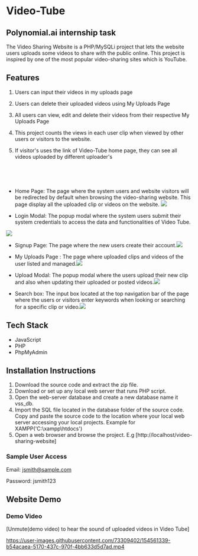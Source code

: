# Video-Tube

## Polynomial.ai internship task 

The Video Sharing Website is a PHP/MySQLi project that lets the website users uploads some videos to share with the public online. This project is inspired by one of the most popular video-sharing sites which is YouTube.

 
## Features

1. Users can input their videos in my uploads page

2. Users can delete their uploaded videos using My Uploads Page

3. All users can view, edit and delete their videos from their respective  My Uploads Page

4. This project counts the views in each user clip when viewed by other users or visitors to the website.

5. If visitor's uses the link of Video-Tube home page, they can see all videos uploaded by different uploader's 
<pre>



</pre>



- Home Page: The page where the system users and website visitors will be redirected by default when browsing the video-sharing website. This page display all the uploaded clip or videos on the website.
![](https://user-images.githubusercontent.com/73309402/154564875-3358ea12-8811-4016-8c2b-bfbaf84f3729.png)
 

    
- Login Modal: The popup modal where the system users submit their system credentials to access the data and functionalities of Video Tube.

![](https://user-images.githubusercontent.com/73309402/154565929-339d7ed5-6a4a-43ed-9185-9f5a5c9f190a.png)





- Signup Page: The page where the new users create their account.![](https://user-images.githubusercontent.com/73309402/154565088-3e42cc65-a14a-48ce-9313-3e826c699f44.png)



- My Uploads Page : The page where uploaded clips and videos of the user listed and managed.![](https://user-images.githubusercontent.com/73309402/154565211-d29352db-3cb5-443a-967f-549c4c2106d6.png)



- Upload Modal: The popup modal where the users upload their new clip and also when updating their uploaded or posted videos.![](https://user-images.githubusercontent.com/73309402/154565571-221e5360-766c-403e-b898-d7ea3ac86f42.png)



- Search box: The input box located at the top navigation bar of the page where the users or visitors enter keywords when looking or searching for a specific clip or video.![](https://user-images.githubusercontent.com/73309402/154566475-4297513d-b167-4f05-8b1d-c2e7b3fe96c9.png
)

 



## Tech Stack
- JavaScript
- PHP 
- PhpMyAdmin 

## Installation Instructions

 
1. Download the source code and extract the zip file.
2. Download or set up any local web server that runs PHP script.
3. Open the web-server database and create a new database name it vss_db.
4. Import the SQL file located in the database folder of the source code.
Copy and paste the source code to the location where your local web server accessing your local projects. Example for XAMPP('C:\xampp\htdocs')
5. Open a web browser and browse the project. E.g [http://localhost/video-sharing-website]

### Sample User Access

Email: jsmith@sample.com

Password: jsmith123

## Website Demo



### Demo Video

[Unmute(demo video) to hear the sound of uploaded videos in Video Tube]

https://user-images.githubusercontent.com/73309402/154561339-b54acaea-5170-437c-970f-4bb633d5d7ad.mp4





